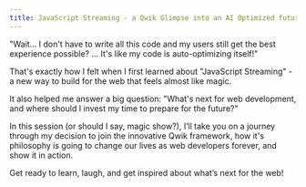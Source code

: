 ```yaml
---
title: JavaScript Streaming - a Qwik Glimpse into an AI Optimized future
---
```


"Wait... I don't have to write all this code and my users still get the best experience possible? ... It's like my code is auto-optimizing itself!"

That's exactly how I felt when I first learned about "JavaScript Streaming" - a new way to build for the web that feels almost like magic.

It also helped me answer a big question:
"What's next for web development, and where should I invest my time to prepare for the future?"

In this session (or should I say, magic show?), I’ll take you on a journey through my decision to join the innovative Qwik framework, how it's philosophy is going to change our lives as web developers forever, and show it in action.

Get ready to learn, laugh, and get inspired about what’s next for the web!
